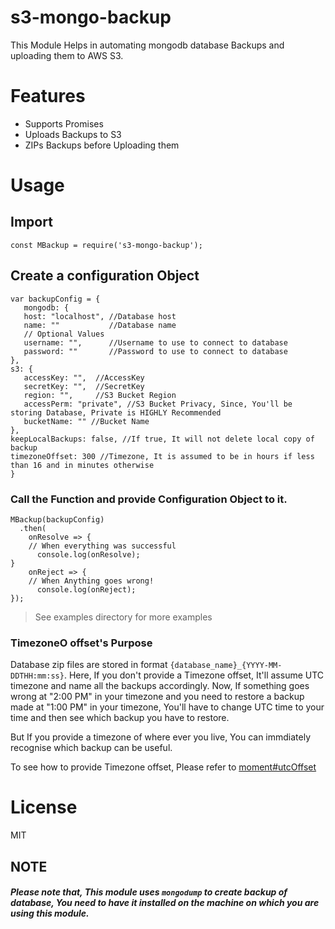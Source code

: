 # s3-mongo-backup
This Module Helps in automating mongodb database Backups and uploading them to AWS S3.

# Features

- Supports Promises
- Uploads Backups to S3
- ZIPs Backups before Uploading them

# Usage

## Import 

    const MBackup = require('s3-mongo-backup');

## Create a configuration Object

    var backupConfig = {
       mongodb: {
       host: "localhost", //Database host
       name: ""           //Database name
       // Optional Values 
       username: "",      //Username to use to connect to database
       password: ""       //Password to use to connect to database
    },
    s3: {
       accessKey: "",  //AccessKey
       secretKey: "",  //SecretKey
       region: "",     //S3 Bucket Region
       accessPerm: "private", //S3 Bucket Privacy, Since, You'll be storing Database, Private is HIGHLY Recommended
       bucketName: "" //Bucket Name
    },
    keepLocalBackups: false, //If true, It will not delete local copy of backup
    timezoneOffset: 300 //Timezone, It is assumed to be in hours if less than 16 and in minutes otherwise
    }

### Call the Function and provide Configuration Object to it. 


    MBackup(backupConfig)
      .then(
        onResolve => {
        // When everything was successful
          console.log(onResolve);
    }
        onReject => {
        // When Anything goes wrong!
          console.log(onReject);
    });

> See examples directory for more examples

### TimezoneO offset's Purpose

Database zip files are stored in format `{database_name}_{YYYY-MM-DDTHH:mm:ss}`. Here, If you don't provide a Timezone offset, It'll assume UTC timezone and name all the backups accordingly. Now, If something goes wrong at "2:00 PM" in your timezone and you need to restore a backup made at "1:00 PM" in your timezone, You'll have to change UTC time to your time and then see which backup you have to restore. 

But If you provide a timezone of where ever you live, You can immdiately recognise which backup can be useful. 

To see how to provide Timezone offset, Please refer to [moment#utcOffset](http://momentjs.com/docs/#/manipulating/utc-offset/)

# License

MIT


## NOTE

##### Please note that, This module uses `mongodump` to create backup of database, You need to have it installed on the machine on which you are using this module. 

